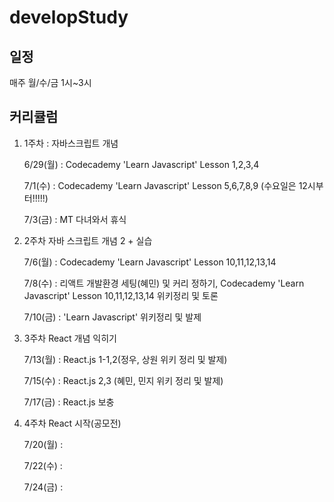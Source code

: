 # developStudy

## 일정
매주 월/수/금 1시~3시 

## 커리큘럼

1. 1주차 : 자바스크립트 개념

   6/29(월) : Codecademy 'Learn Javascript' Lesson 1,2,3,4 
   
   7/1(수) : Codecademy 'Learn Javascript' Lesson 5,6,7,8,9 (수요일은 12시부터!!!!!)
   
   7/3(금) : MT 다녀와서 휴식
   
  
2. 2주차 자바 스크립트 개념 2 + 실습

   7/6(월) : Codecademy 'Learn Javascript' Lesson 10,11,12,13,14
   
   7/8(수) : 리액트 개발환경 세팅(혜민) 및 커리 정하기, Codecademy 'Learn Javascript' Lesson 10,11,12,13,14 위키정리 및 토론
   
   7/10(금) : 'Learn Javascript' 위키정리 및 발제
   

3. 3주차  React 개념 익히기

   7/13(월) : React.js 1-1,2(정우, 상원 위키 정리 및 발제)
   
   7/15(수) : React.js 2,3 (혜민, 민지 위키 정리 및 발제)
   
   7/17(금) : React.js 보충
   

4. 4주차 React 시작(공모전)

   7/20(월) :
   
   7/22(수) : 
   
   7/24(금) : 

